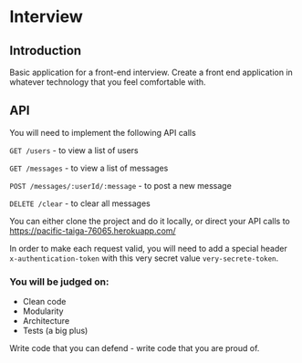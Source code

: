 # Interview
## Introduction
Basic application for a front-end interview.
Create a front end application in whatever technology that you feel comfortable with.
## API
You will need to implement the following API calls

`GET /users` - to view a list of users

`GET /messages` - to view a list of messages

`POST /messages/:userId/:message` - to post a new message

`DELETE /clear` - to clear all messages


You can either clone the project and do it locally, or direct your API calls to https://pacific-taiga-76065.herokuapp.com/

In order to make each request valid, you will need to add a special header `x-authentication-token` with this very secret value `very-secrete-token`.

### You will be judged on:
* Clean code
* Modularity
* Architecture
* Tests (a big plus)

Write code that you can defend - write code that you are proud of.

